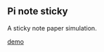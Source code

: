 ## Pi note sticky
A sticky note paper simulation.

[demo](https://adevelopercase.github.io/pi-note-sticky/)
